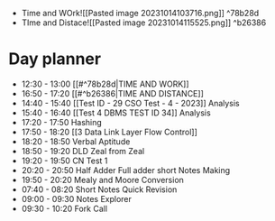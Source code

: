 - Time and WOrk![[Pasted image 20231014103716.png]] ^78b28d
- TIme and Distace![[Pasted image 20231014115525.png]] ^b26386
# Day planner

- 12:30 - 13:00 [[#^78b28d|TIME AND WORK]]
- 16:50 - 17:20 [[#^b26386|TIME AND DISTANCE]]
- 14:40 - 15:40 [[Test ID - 29 CSO Test - 4 - 2023]] Analysis
- 15:40 - 16:40 [[Test 4 DBMS TEST ID 34]] Analysis
- 17:20 - 17:50 Hashing
- 17:50 - 18:20 [[3 Data Link Layer Flow Control]]
- 18:20 - 18:50 Verbal Aptitude
- 18:50 - 19:20 DLD Zeal from Zeal
- 19:20 - 19:50 CN Test 1
- 20:20 - 20:50 Half Adder Full adder short Notes Making
- 19:50 - 20:20 Mealy and Moore Conversion
- 07:40 - 08:20 Short Notes Quick Revision
- 09:00 - 09:30 Notes Explorer
- 09:30 - 10:20 Fork Call
